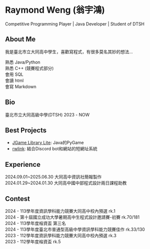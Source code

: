 
# Raymond Weng (翁宇鴻)
Competitive Programming Player | Java Developer | Student of DTSH

## About Me

我是臺北市立大同高中學生，喜歡寫程式，有很多莫名其妙的想法...  

熟悉 Java/Python  
熟悉 C++ (競賽程式部分)  
會用 SQL  
會讀 html  
會寫 Markdown

## Bio

臺北市立大同高級中學(DTSH) 2023 - NOW

## Best Projects

- [JGame Library Lite](https://github.com/Raymond-Weng/JGame-Library-Lite): Java的PyGame
- [rwlink](https://github.com/Raymond-Weng/New-Short-Link): 結合Discord bot和網站的短網址系統

## Experience

2024.09.01\~2025.06.30 大同高中資訊社簡報製作  
2024.01.29\~2024.01.30 大同高中國中部程式設計兩日課程助教  

## Contest

2024 - 113學年度資訊學科能力競賽大同高中校內預選 rk.1  
2024 - 第十屆國立成功大學暑期高中生程式設計邀請賽-初賽 rk.70/181  
2024 - 113學年度榕資盃 第三名  
2024 - 113學年度臺北市普通型高級中學資訊學科能力競賽佳作 rk.33/130  
2023 - 112學年度資訊學科能力競賽大同高中校內預選 rk.3  
2023 - 112學年度榕資盃 rk.5  
